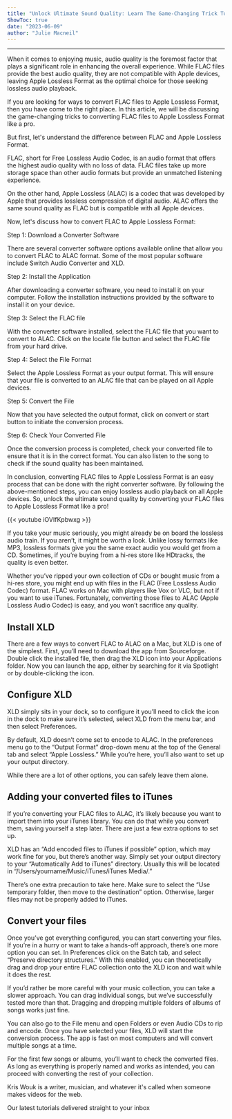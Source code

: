 ```yaml
---
title: "Unlock Ultimate Sound Quality: Learn The Game-Changing Trick To Convert Flac Files To Apple Lossless Format Like A Pro!"
ShowToc: true 
date: "2023-06-09"
author: "Julie Macneil"
---
```

*****
When it comes to enjoying music, audio quality is the foremost factor that plays a significant role in enhancing the overall experience. While FLAC files provide the best audio quality, they are not compatible with Apple devices, leaving Apple Lossless Format as the optimal choice for those seeking lossless audio playback.

If you are looking for ways to convert FLAC files to Apple Lossless Format, then you have come to the right place. In this article, we will be discussing the game-changing tricks to converting FLAC files to Apple Lossless Format like a pro.

But first, let's understand the difference between FLAC and Apple Lossless Format.

FLAC, short for Free Lossless Audio Codec, is an audio format that offers the highest audio quality with no loss of data. FLAC files take up more storage space than other audio formats but provide an unmatched listening experience.

On the other hand, Apple Lossless (ALAC) is a codec that was developed by Apple that provides lossless compression of digital audio. ALAC offers the same sound quality as FLAC but is compatible with all Apple devices.

Now, let's discuss how to convert FLAC to Apple Lossless Format:

Step 1: Download a Converter Software

There are several converter software options available online that allow you to convert FLAC to ALAC format. Some of the most popular software include Switch Audio Converter and XLD.

Step 2: Install the Application

After downloading a converter software, you need to install it on your computer. Follow the installation instructions provided by the software to install it on your device.

Step 3: Select the FLAC file 

With the converter software installed, select the FLAC file that you want to convert to ALAC. Click on the locate file button and select the FLAC file from your hard drive.

Step 4: Select the File Format 

Select the Apple Lossless Format as your output format. This will ensure that your file is converted to an ALAC file that can be played on all Apple devices.

Step 5: Convert the File 

Now that you have selected the output format, click on convert or start button to initiate the conversion process.

Step 6: Check Your Converted File

Once the conversion process is completed, check your converted file to ensure that it is in the correct format. You can also listen to the song to check if the sound quality has been maintained.

In conclusion, converting FLAC files to Apple Lossless Format is an easy process that can be done with the right converter software. By following the above-mentioned steps, you can enjoy lossless audio playback on all Apple devices. So, unlock the ultimate sound quality by converting your FLAC files to Apple Lossless Format like a pro!

{{< youtube iOVIfKpbwxg >}} 



If you take your music seriously, you might already be on board the lossless audio train. If you aren’t, it might be worth a look. Unlike lossy formats like MP3, lossless formats give you the same exact audio you would get from a CD. Sometimes, if you’re buying from a hi-res store like HDtracks, the quality is even better.
 
Whether you’ve ripped your own collection of CDs or bought music from a hi-res store, you might end up with files in the FLAC (Free Lossless Audio Codec) format. FLAC works on Mac with players like Vox or VLC, but not if you want to use iTunes. Fortunately, converting those files to ALAC (Apple Lossless Audio Codec) is easy, and you won’t sacrifice any quality.
 
## Install XLD
 
There are a few ways to convert FLAC to ALAC on a Mac, but XLD is one of the simplest. First, you’ll need to download the app from Sourceforge. Double click the installed file, then drag the XLD icon into your Applications folder. Now you can launch the app, either by searching for it via Spotlight or by double-clicking the icon.
 
## Configure XLD
 
XLD simply sits in your dock, so to configure it you’ll need to click the icon in the dock to make sure it’s selected, select XLD from the menu bar, and then select Preferences.
 

 
By default, XLD doesn’t come set to encode to ALAC. In the preferences menu go to the “Output Format” drop-down menu at the top of the General tab and select “Apple Lossless.” While you’re here, you’ll also want to set up your output directory.
 
While there are a lot of other options, you can safely leave them alone.
 
## Adding your converted files to iTunes
 
If you’re converting your FLAC files to ALAC, it’s likely because you want to import them into your iTunes library. You can do that while you convert them, saving yourself a step later. There are just a few extra options to set up.
 
XLD has an “Add encoded files to iTunes if possible” option, which may work fine for you, but there’s another way. Simply set your output directory to your “Automatically Add to iTunes” directory. Usually this will be located in “/Users/yourname/Music/iTunes/iTunes Media/.”
 
There’s one extra precaution to take here. Make sure to select the “Use temporary folder, then move to the destination” option. Otherwise, larger files may not be properly added to iTunes.
 
## Convert your files
 
Once you’ve got everything configured, you can start converting your files. If you’re in a hurry or want to take a hands-off approach, there’s one more option you can set. In Preferences click on the Batch tab, and select “Preserve directory structures.” With this enabled, you can theoretically drag and drop your entire FLAC collection onto the XLD icon and wait while it does the rest.
 
If you’d rather be more careful with your music collection, you can take a slower approach. You can drag individual songs, but we’ve successfully tested more than that. Dragging and dropping multiple folders of albums of songs works just fine.
 
You can also go to the File menu and open Folders or even Audio CDs to rip and encode. Once you have selected your files, XLD will start the conversion process. The app is fast on most computers and will convert multiple songs at a time.
 
For the first few songs or albums, you’ll want to check the converted files. As long as everything is properly named and works as intended, you can proceed with converting the rest of your collection.
 
Kris Wouk is a writer, musician, and whatever it's called when someone makes videos for the web.
 
Our latest tutorials delivered straight to your inbox




